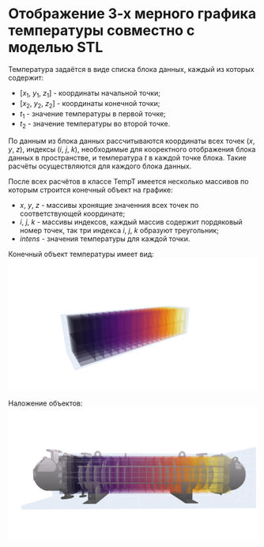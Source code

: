 # Отображение 3-х мерного графика температуры совместно с моделью STL

Температура задаётся в виде списка блока данных, каждый из которых содержит:
- [$x_1$, $y_1$, $z_1$] - координаты начальной точки;
- [$x_2$, $y_2$, $z_2$] - координаты конечной точки; 
- $t_1$ - значение температуры в первой точке;
- $t_2$ - значение температуры во второй точке.

По данным из блока данных рассчитываются координаты всех точек ($x$, $y$, $z$), индексы ($i$, $j$, $k$), необходимые для кооректного отображения блока данных в пространстве, и температура $t$ в каждой точке блока. Такие расчёты осуществляются для каждого блока данных.

После всех расчётов в классе TempT имеется несколько массивов по которым строится конечный объект на графике:
- $x$, $y$, $z$ - массивы хронящие значенния всех точек по соответствующей координате;
- $i$, $j$, $k$ - массивы индексов, каждый массив содержит пордяковый номер точек, так три индекса $i$, $j$, $k$ образуют треугольник;
- $intens$ - значения температуры для каждой точки.

Конечный объект температуры имеет вид:
![Mesh of temp](https://raw.githubusercontent.com/Lohus/Lotus/main/img/temp.png)

Наложение объектов:
![All meshes](https://raw.githubusercontent.com/Lohus/Lotus/main/img/allmesh.png)

